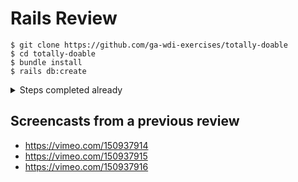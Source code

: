 # Rails Review

```
$ git clone https://github.com/ga-wdi-exercises/totally-doable
$ cd totally-doable
$ bundle install
$ rails db:create
```

<details>
<summary>Steps completed already</summary>
## Initial Setup

```
$ rails new totally-doable
$ cd totally-doable
$ rails db:create
```

## Database Stuff

```
$ rails g migration create_todos text completed:boolean
$ rake db:migrate
```

### Create Seeds

```
# db/seeds.rb

Todo.create([
  {text: 'learn rails', completed: false},
  {text: 'learn javascript', completed: true}
])
```
</details>

## Screencasts from a previous review

- https://vimeo.com/150937914
- https://vimeo.com/150937915
- https://vimeo.com/150937916
